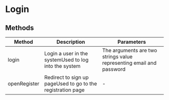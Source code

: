 # Login

## Methods

<!-- @vuese:Login:methods:start -->
|Method|Description|Parameters|
|---|---|---|
|login|Login a user in the systemUsed to log into the system| The arguments are two strings value representing email and password|
|openRegister|Redirect to sign up pageUsed to go to the registration page|-|

<!-- @vuese:Login:methods:end -->


